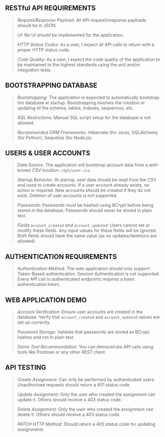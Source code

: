 ## RESTful API REQUIREMENTS

> *Request/Response Payload:* All API request/response payloads should be in JSON.
>
> *UI:* No UI should be implemented for the application.
>
> *HTTP Status Codes:* As a user, I expect all API calls to return with a proper HTTP status code.
>
> *Code Quality:* As a user, I expect the code quality of the application to be maintained to the highest standards using the unit and/or integration tests.

## BOOTSTRAPPING DATABASE

> *Bootstrapping:* The application is expected to automatically bootstrap the database at startup. Bootstrapping involves the creation or updating of the schema, tables, indexes, sequences, etc.
>
> *SQL Restrictions:* Manual SQL script setup for the database is not allowed.
>
> *Recommended ORM Frameworks:* Hibernate (for Java), SQLAlchemy (for Python), Sequelize (for Node.js).

## USERS & USER ACCOUNTS

> *Data Source:* The application will bootstrap account data from a well-known CSV location: `/opt/user.csv`.
>
> *Startup Behavior:* At startup, user data should be read from the CSV and used to create accounts. If a user account already exists, no action is required. New accounts should be created if they do not exist. Deletion of user accounts is not supported.
>
> *Passwords:* Passwords must be hashed using BCrypt before being stored in the database. Passwords should never be stored in plain text.
>
> *Fields `account_created` and `account_updated`:* Users cannot set or modify these fields. Any input values for these fields will be ignored. Both fields should have the same value (as no updates/deletions are allowed).

## AUTHENTICATION REQUIREMENTS

> *Authentication Method:* The web application should only support Token-Based authentication. Session Authentication is not supported. Every API call to authenticated endpoints requires a basic authentication token.

## WEB APPLICATION DEMO

> *Account Verification:* Ensure user accounts are created in the database. Verify that `account_created` and `account_updated` values are set up correctly.
>
> *Password Storage:* Validate that passwords are stored as BCrypt hashes and not in plain text.
>
> *Demo Tool Recommendation:* You can demonstrate API calls using tools like Postman or any other REST client.

## API TESTING

> *Create Assignment:* Can only be performed by authenticated users. Unauthorized requests should return a 401 status code.
>
> *Update Assignment:* Only the user who created the assignment can update it. Others should receive a 403 status code.
>
> *Delete Assignment:* Only the user who created the assignment can delete it. Others should receive a 403 status code.
>
> *PATCH HTTP Method:* Should return a 405 status code for updating assignments.
